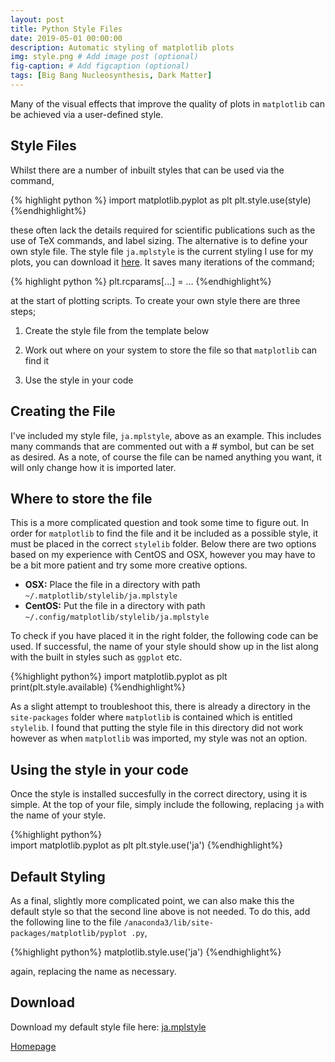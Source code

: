 ```yaml
---
layout: post
title: Python Style Files
date: 2019-05-01 00:00:00
description: Automatic styling of matplotlib plots
img: style.png # Add image post (optional)
fig-caption: # Add figcaption (optional)
tags: [Big Bang Nucleosynthesis, Dark Matter]
---
```


Many of the visual effects that improve the quality of plots in `matplotlib` can be achieved via a user-defined style.

## Style Files

Whilst there are a number of inbuilt styles that can be used via the command,

{% highlight python %}
import matplotlib.pyplot as plt
plt.style.use(style)
{%endhighlight%}

these often lack the details required for scientific publications such as the use of TeX commands, and label sizing. The alternative is to define your own style file. The style file `ja.mplstyle` is the current styling I use for my plots, you can download it <a href="{{site.baseurl}}/assets/files/ja.mplstyle" target="_blank"><i class="fa fa-file-text-o"></i> here</a>. It saves many iterations of the command;

{% highlight python %}
plt.rcparams[...] = ...
{%endhighlight%}

at the start of plotting scripts. To create your own style there are three steps;

1. Create the style file from the template below

2. Work out where on your system to store the file so that `matplotlib` can find it

3. Use the style in your code

## Creating the File


I've included my style file, `ja.mplstyle`, above as an example. This includes many commands that are commented out with a # symbol, but can be set as desired. As a note, of course the file can be named anything you want, it will only change how it is imported later.

## Where to store the file

This is a more complicated question and took some time to figure out. In order for `matplotlib` to find the file and it be included as a possible style, it must be placed in the correct `stylelib` folder. Below there are two options based on my experience with CentOS and OSX, however you may have to be a bit more patient and try some more creative options.

* **OSX:** Place the file in a directory with path `~/.matplotlib/stylelib/ja.mplstyle`
* **CentOS:** Put the file in a directory with path `~/.config/matplotlib/stylelib/ja.mplstyle`

To check if you have placed it in the right folder, the following code can be used. If successful, the name of your style should show up in the list along with the built in styles such as `ggplot` etc.

{%highlight python%}
import matplotlib.pyplot as plt
print(plt.style.available)
{%endhighlight%}

As a slight attempt to troubleshoot this, there is already a directory in the `site-packages` folder where `matplotlib` is contained which is entitled `stylelib`. I found that putting the style file in this directory did not work however as when `matplotlib` was imported, my style was not an option.

## Using the style in your code

Once the style is installed succesfully in the correct directory, using it is simple. At the top of your file, simply include the following, replacing `ja` with the name of your style.

{%highlight python%}   
import matplotlib.pyplot as plt
plt.style.use('ja')
{%endhighlight%}

## Default Styling

As a final, slightly more complicated point, we can also make this the default style so that the second line above is not needed. To do this, add the following line to the file `/anaconda3/lib/site-packages/matplotlib/pyplot .py`,

{%highlight python%}
matplotlib.style.use('ja')
{%endhighlight%}

again, replacing the name as necessary.

## Download

Download my default style file here: <a href="{{site.baseurl}}/assets/files/ja.mplstyle" target="_blank"><i class="fa fa-file-text-o"></i> ja.mplstyle</a>

<a href="{{site.baseurl}}/"><i class="fa fa-home" aria-hidden="true"></i> Homepage</a>

